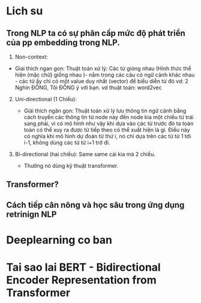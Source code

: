 # Lich su
## Trong NLP ta có sự phân cấp mức độ phát triển của pp embedding trong NLP.
1. Non-context: 
  - Giai thich ngan gon: Thuật toán xử lý: Các từ gióng nhau (Hình thức thể hiện (mặc chữ) giống nhau )- nằm trong các câu có ngữ cảnh khác nhau - các từ ấy chỉ có một value duy nhất (vector) để biểu diễn từ đó
  vd: 2 Nghìn ĐỒNG, Tôi ĐỒNG ý với bạn.
  vd thuật toán: word2vec

2. Uni-directional (1 Chiều): 
   - Giải thích ngăn gọn: Thuật toán xử lý lưu thông tin ngữ cảnh bằng cách truyền các thông tin từ node này đến node kia một chiều từ trái sang phải, vì có mô hình như vậy khi dựa vào các từ trước đó ta toàn toàn có thể xuy ra được từ tiếp theo có thể xuất hiện là gì. Điều này có nghĩa khi mô hình dự đoán từ thứ i, nó chỉ dựa trên các từ từ 1 tới i-1, không dùng các từ từ i+1 trở đi.

3. Bi-directional (hai chiều): Same same cái kia mà 2 chiều.
   - Thường nó dùng kỹ thuật transformer.

## Transformer?

## Cách tiếp cân nông và học sâu trong ứng dụng retrinign NLP
# Deeplearning co ban

# Tai sao lai BERT - Bidirectional Encoder Representation from Transformer
